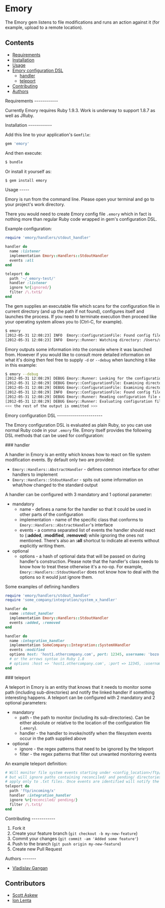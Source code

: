 Emory
=====

The Emory gem listens to file modifications and runs an action against it (for example, upload to a remote location).

Contents
--------

* [Requirements](#Requirements)
* [Installation](#installation)
* [Usage](#usage)
* [Emory configuration DSL](#emory-dsl)
  * [handler](#emory-dsl-handler)
  * [teleport](#emory-dsl-teleport)
* [Contributing](#contributing)
* [Authors](#authors)

<a name="requirements" />
Requirements
------------

Currently Emory requires Ruby 1.9.3. Work is underway to support 1.8.7
as well as JRuby.

<a name="installation" />
Installation
------------

Add this line to your application's `Gemfile`:

```ruby
gem 'emory'
```

And then execute:

```bash
$ bundle
```

Or install it yourself as:

```bash
$ gem install emory
```

<a name="usage" />
Usage
-----

Emory is run from the command line. Please open your terminal and go to your project's work directory.

There you would need to create Emory config file `.emory` which in fact is nothing more than regular
Ruby code wrapped in gem's configuration DSL.

Example configuration:

```ruby
require 'emory/handlers/stdout_handler'

handler do
  name :listener
  implementation Emory::Handlers::StdoutHandler
  events :all
end

teleport do
  path '~/_emory-test/'
  handler :listener
  ignore %r{ignored/}
  filter /\.txt$/
end
```

The gem supplies an executable file which scans for the configuration file in current directory
(and up the path if not found), configures itself and launches the process. If you need to terminate
execution then proceed like your operating system allows you to (Ctrl-C, for example).

```bash
$ emory
[2012-05-31 12:08:23] INFO  Emory::ConfigurationFile: Found config file: /Users/xxx/.emory
[2012-05-31 12:08:23] INFO  Emory::Runner: Watching directory: /Users/xxx/_emory-test
```

Emory outputs some information into the console where it was launched from. However if you would
like to consult more detailed information on what it's doing then feel free to supply `-d` or
`--debug` when launching it like in this example:

```bash
$ emory --debug
[2012-05-31 12:08:29] DEBUG Emory::Runner: Looking for the configuration file
[2012-05-31 12:08:29] DEBUG Emory::ConfigurationFile: Examining directory: /Users/xxx/Projects
[2012-05-31 12:08:29] DEBUG Emory::ConfigurationFile: Examining directory: /Users/xxx
[2012-05-31 12:08:29] INFO  Emory::ConfigurationFile: Found config file: /Users/xxx/.emory
[2012-05-31 12:08:29] DEBUG Emory::Runner: Reading configuration file contents
[2012-05-31 12:08:29] DEBUG Emory::Runner: Evaluating configuration file contents:
<<< the rest of the output is ommitted >>>
```

<a name="emory-dsl" />
Emory configuration DSL
-----------------------

The Emory configuration DSL is evaluated as plain Ruby, so you can use normal Ruby code in your
`.emory` file. Emory itself provides the following DSL methods that can be used for configuration:

<a name="emory-dsl-handler" />
### handler

A handler in Emory is an entity which knows how to react on file system modification events.
By default only two are provided:

- `Emory::Handlers::AbstractHandler` - defines common interface for other handlers to implement
- `Emory::Handlers::StdoutHandler` - spits out some information on what/how changed to the standard output

A handler can be configured with 3 mandatory and 1 optional parameter:

- mandatory
    - name - defines a name for the handler so that it could be used in other parts of the configuration
    - implementation - name of the specific class that conforms to `Emory::Handlers::AbstractHandler`'s interface
    - events - a comma separated list of events the handler should react to (**:added**,
    **:modified**, **:removed**) while ignoring the ones not mentioned. There's also an **:all**
    shortcut to indicate all events without explicitly writing them.
- optional
    - options - a hash of optional data that will be passed on during handler's construction. Please
    note that the handler's class needs to know how to treat these otherwise it's a no-op. For
    example, `Emory::Handlers::StdoutHandler` does not know how to deal with the options so it would
    just ignore them.

Some examples of defining handlers

```ruby
require 'emory/handlers/stdout_handler'
require 'some_company/integration/system_x_handler'

handler do
  name :stdout_handler
  implementation Emory::Handlers::StdoutHandler
  events :added, :removed
end

handler do
  name :integration_handler
  implementation SomeCompany::Integration::SystemXHandler
  events :modified
  options host: 'host1.othercompany.com', port: 12345, username: 'bozo', password: 'p@ssw0rd'
  # or the arrows syntax in Ruby 1.8
  # options :host => 'host1.othercompany.com', :port => 12345, :username => 'bozo', :password => 'p@ssw0rd'
end
```

<a name="emory-dsl-teleport" />
### teleport

A teleport in Emory is an entity that knows that it needs to monitor some path (including sub-directories)
and notify the linked handler if something interesting happens. A teleport can be configured with
2 mandatory and 2 optional parameters:

- mandatory
    - path - the path to monitor (including its sub-directories). Can be either absolute or relative
    to the location of the configuration file (`.emory`).
    - handler - the handler to invoke/notify when the filesystem events occur in the path supplied above
- optional
    - ignore - the regex patterns that need to be ignored by the teleport
    - filter - the regex patterns that filter out unwanted monitoring events

An example teleport definition:

```ruby
# Will monitor file system events starting under <config_location>/ftp/incoming/x/ directory,
# but will ignore paths containing reconciled/ and pending/ directories, and additionaly will
# apply only to .txt files. Once events are identified will notify the handler named :integration_handler.
teleport do
  path 'ftp/incoming/x'
  handler :integration_handler
  ignore %r{reconciled/ pending/}
  filter /\.txt$/
end
```

<a name="contributing" />
Contributing
------------

1. Fork it
2. Create your feature branch (`git checkout -b my-new-feature`)
3. Commit your changes (`git commit -am 'Added some feature'`)
4. Push to the branch (`git push origin my-new-feature`)
5. Create new Pull Request

<a name="authors" />
Authors
-------

* [Vladislav Gangan](https://github.com/vgangan)

Contributors
------------

* [Scott Askew](https://github.com/scottfromsf)
* [Ion Lenta](https://github.com/noi)
